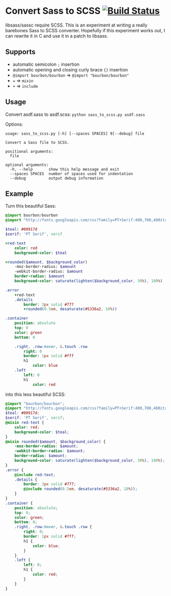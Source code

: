 Convert Sass to SCSS [![Build Status](https://travis-ci.org/luqmaan/sass_to_scss.svg?branch=master)](https://travis-ci.org/luqmaan/sass_to_scss)
==

libsass/sassc require SCSS. This is an experiment at writing a really barebones Sass to SCSS converter. Hopefully if this experiment works out, I can rewrite it in C and use it in a patch to libsass.

Supports
--

- automatic semicolon `;` insertion
- automatic opening and closing curly brace `{}` insertion
- `@import bourbon/bourbon` => `@import "bourbon/bourbon"`
- `=` => `mixin`
- `+` => `include`

Usage
--

Convert asdf.sass to asdf.scss: `python sass_to_scss.py asdf.sass`

Options:

```
usage: sass_to_scss.py [-h] [--spaces SPACES] 9[--debug] file

Convert a Sass file to SCSS.

positional arguments:
  file

optional arguments:
  -h, --help       show this help message and exit
  --spaces SPACES  number of spaces used for indentation
  --debug          output debug information
```


Example
--

Turn this beautiful Sass:

```sass
@import bourbon/bourbon
@import "http://fonts.googleapis.com/css?family=PT+Serif:400,700,400italic,700italic|Oswald:400,300,700|Droid+Sans:400,700"

$teal: #00917d
$serif: 'PT Serif', serif

=red-text
    color: red
    background-color: $teal

=rounded($amount, $background_color)
    -moz-border-radius: $amount
    -webkit-border-radius: $amount
    border-radius: $amount
    background-color: saturate(lighten($background_color, 30%), 100%)

.error
    +red-text
    .details
        border: 3px solid #777
        +rounded(0.5em, desaturate(#5336a2, 10%))

.container
    position: absolute
    top: 0
    color: green
    bottom: 0

    .right, .row:hover, &.touch .row
        right: 0
        border: 1px solid #fff
        h1
            color: blue
    .left
        left: 0
        h1
            color: red
```

into this less beautiful SCSS:

```scss
@import "bourbon/bourbon";
@import "http://fonts.googleapis.com/css?family=PT+Serif:400,700,400italic,700italic|Oswald:400,300,700|Droid+Sans:400,700";
$teal: #00917d;
$serif: 'PT Serif', serif;
@mixin red-text {
    color: red;
    background-color: $teal;
}
@mixin rounded($amount, $background_color) {
    -moz-border-radius: $amount;
    -webkit-border-radius: $amount;
    border-radius: $amount;
    background-color: saturate(lighten($background_color, 30%), 100%);
}
.error {
    @include red-text;
    .details {
        border: 3px solid #777;
        @include rounded(0.5em, desaturate(#5336a2, 10%));
    }
}
.container {
    position: absolute;
    top: 0;
    color: green;
    bottom: 0;
    .right, .row:hover, &.touch .row {
        right: 0;
        border: 1px solid #fff;
        h1 {
            color: blue;
        }
    }
    .left {
        left: 0;
        h1 {
            color: red;
        }
    }
}
```
